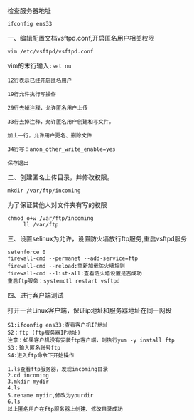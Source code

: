 检查服务器地址

```
ifconfig ens33
```

一、编辑配置文档vsftpd.conf,开启匿名用户相关权限

```
vim /etc/vsftpd/vsftpd.conf
```

vim的末行输入`:set nu`

```
12行表示已经开启匿名用户

19行允许执行写操作

29行去掉注释，允许匿名用户上传

33行去掉注释，允许匿名用户创建和写文件。

加上一行，允许用户更名、删除文件

34行写：anon_other_write_enable=yes

保存退出
```

二、创建匿名上传目录，并修改权限。

`mkdir /var/ftp/incoming`

为了保证其他人对文件夹有写的权限

```
chmod o+w /var/ftp/incoming
     ll /var/ftp
```

三、设置selinux为允许，设置防火墙放行ftp服务,重启vsftpd服务

```
setenforce 0
firewall-cmd --permanet --add-service=ftp
firewall-cmd --reload:重新加载防火墙规则
firewall-cmd --list-all:查看防火墙设置是否成功
重启ftp服务：systemctl restart vsftpd
```

四、进行客户端测试

打开一台Linux客户端，保证ip地址和服务器地址在同一网段

```
S1:ifconfig ens33:查看客户机IP地址
S2：ftp (ftp服务器IP地址)
注意：如果客户机没有安装ftp客户端，则执行yum -y install ftp 
S3：输入匿名账号ftp
S4:进入ftp命令下开始操作
```

```
1.ls查看ftp服务器，发现incoming目录
2.cd incoming
3.mkdir mydir
4.ls
5.rename mydir,修改为yourdir
6.ls
以上匿名用户在ftp服务器上创建、修改目录成功
```


